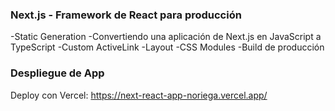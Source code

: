 ### Next.js - Framework de React para producción
-Static Generation
-Convertiendo una aplicación de Next.js en JavaScript a TypeScript
-Custom ActiveLink
-Layout
-CSS Modules
-Build de producción

### Despliegue de App
Deploy con Vercel: https://next-react-app-noriega.vercel.app/

